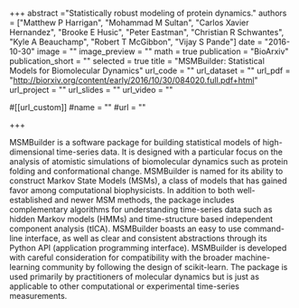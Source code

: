 +++
abstract ="Statistically robust modeling of protein dynamics."
authors = ["Matthew P Harrigan", "Mohammad M Sultan",
            "Carlos Xavier Hernandez", "Brooke E Husic",
            "Peter Eastman", "Christian R Schwantes",
            "Kyle A Beauchamp",
            "Robert T McGibbon", "Vijay S Pande"]
date = "2016-10-30"
image = ""
image_preview = ""
math = true
publication = "BioArxiv"
publication_short = ""
selected = true
title = "MSMBuilder: Statistical Models for Biomolecular Dynamics"
url_code = ""
url_dataset = ""
url_pdf = "http://biorxiv.org/content/early/2016/10/30/084020.full.pdf+html"
url_project = ""
url_slides = ""
url_video = ""

#[[url_custom]]
#name = ""
#url = ""

+++

MSMBuilder is a software package for building statistical models of high-dimensional time-series data. It is
 designed with a particular focus on the analysis of atomistic simulations of biomolecular dynamics such as protein
 folding and conformational change. MSMBuilder is named for its ability to construct Markov State Models (MSMs),
 a class of models that has gained favor among computational biophysicists. In addition to both well-established and
 newer MSM methods, the package includes complementary algorithms for understanding time-series data such as hidden
 Markov models (HMMs) and time-structure based independent component analysis (tICA). MSMBuilder boasts an easy to
 use command-line interface, as well as clear and consistent abstractions through its Python API (application
 programming interface). MSMBuilder is developed with careful consideration for compatibility with the broader
  machine-learning community by following the design of scikit-learn. The package is used primarily by practitioners
  of molecular dynamics but is just as applicable to other computational or experimental time-series measurements.
